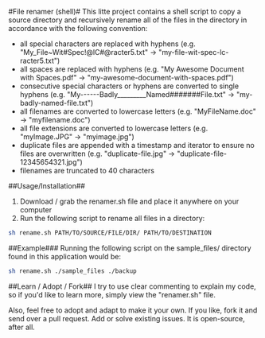 #File renamer (shell)#
This litte project contains a shell script to copy a source directory and recursively rename all of the files in the directory in accordance with the following convention:
- all special characters are replaced with hyphens (e.g. "My_File~Wit#Spec!@lC#@racter5.txt" -> "my-file-wit-spec-lc-racter5.txt")
- all spaces are replaced with hyphens (e.g. "My Awesome Document with Spaces.pdf" -> "my-awesome-document-with-spaces.pdf")
- consecutive special characters or hyphens are converted to single hyphens (e.g. "My------Badly_________Named#######File.txt" -> "my-badly-named-file.txt")
- all filenames are converted to lowercase letters (e.g. "MyFileName.doc" -> "myfilename.doc")
- all file extensions are converted to lowercase letters (e.g. "myImage.JPG" -> "myimage.jpg")
- duplicate files are appended with a timestamp and iterator to ensure no files are overwritten (e.g. "duplicate-file.jpg" -> "duplicate-file-12345654321.jpg")
- filenames are truncated to 40 characters

##Usage/Installation##
1. Download / grab the renamer.sh file and place it anywhere on your computer
2. Run the following script to rename all files in a directory:

```bash
sh rename.sh PATH/TO/SOURCE/FILE/DIR/ PATH/TO/DESTINATION
```

##Example###
Running the following script on the sample_files/ directory found in this application would be:

```bash
sh rename.sh ./sample_files ./backup
```

##Learn / Adopt / Fork##
I try to use clear commenting to explain my code, so if you'd like to learn more, simply view the "renamer.sh" file.

Also, feel free to adopt and adapt to make it your own.  If you like, fork it and send over a pull request.  Add or solve existing issues.  It is open-source, after all.
